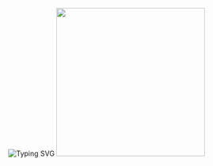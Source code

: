 ![Typing SVG](https://readme-typing-svg.herokuapp.com?font=Fira+Code&size=22&pause=1000&color=FF69B4&center=true&width=435&lines=Thanh+Mai+Ơi!;Làm+người+yêu+tớ+nhé!+❤️)
<img src="https://i.pinimg.com/originals/7f/10/f3/7f10f39e54aad282f4d3d35a7537b4d3.gif" width="300px">

